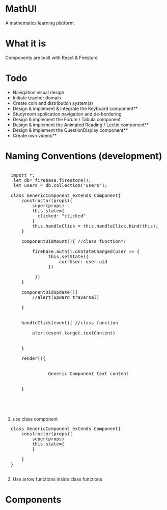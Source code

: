 # MathUI
A mathematics learning platform.

# What it is
Components are built with React & Firestore

# Todo

<ul>
  <li>Navigation visual design</li>
  <li>Initiate teacher domain</li>
  <li>Create coin and distribution system(s)</li>
  <li>Design & implement & integrate the Keyboard component**</li>
  <li>Studyroom application navigation and de-bordering</li>
  <li>Design & implement the Forum / Tabula component</li>
  <li>Design & implement the Animated Reading / Lectio component**</li>
  <li>Design & implement the QuestionDisplay component**</li>
  <li>Create own videos**</li>
</ul>



# Naming Conventions (development)

  <pre>

  import *;
   let db= firebase.firestore();
   let users = db.collection('users');

  class GenericComponent extends Component{
      constructor(props){
          super(props)
          this.state={
            clicked: "clicked"
          }
          this.handleClick = this.handleClick.bind(this);
      }

      componentDidMount(){ //class function*/
  
          firebase.auth().onStateChanged(user => {
                this.setState({
                    currUser: user.uid
                })

           })
      }

      componentDidUpdate(){
          //alert(upward traversal)
      
      }


      handleClick(event){ //class function
          
          alert(event.target.textContent)

          
      }
      
      render(){
          <section className="GenericComponent flex-combination" onClick={this.handleClick}>
                Generic Component text content
          </section>
      }


  
  </pre>



1. use class component
  <pre>
  class GenericComponent extends Component{
      constructor(props){
          super(props)
          this.state={
          }
                    
      }
  }
  </pre>
2. Use arrow functions inside class functions


# Components


